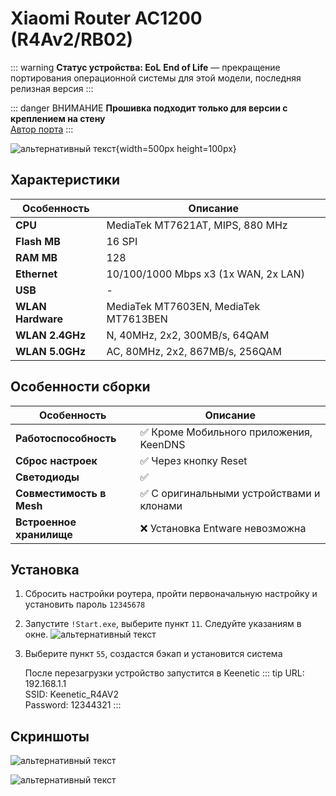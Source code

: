# Xiaomi Router AC1200 (R4Av2/RB02) <YezBadge type="keenetic" text="4.2.1" url="/assets/files/firmware/Xiaomi-4Av2.zip" />

::: warning **Статус устройства: EoL**
**End of Life** — прекращение портирования операционной системы для этой модели, последняя релизная версия
:::

::: danger ВНИМАНИЕ
**Прошивка подходит только для версии с креплением на стену**<br/>
[Автор порта](https://4pda.to/forum/index.php?showuser=2155384)
:::

![альтернативный текст](/assets/images/wiki/guides/Xiaomi/4AGv2.png){width=500px height=100px}

## Характеристики

| Особенность       | Описание                              |
|-------------------|---------------------------------------|
| **CPU**           | MediaTek MT7621AT, MIPS, 880 MHz      |
| **Flash MB**      | 16 SPI                                |
| **RAM MB**        | 128                                   |
| **Ethernet**      | 10/100/1000 Mbps x3 (1x WAN, 2x LAN)  |
| **USB**           | -                                     |
| **WLAN Hardware** | MediaTek MT7603EN, MediaTek MT7613BEN |
| **WLAN 2.4GHz**   | N, 40MHz, 2x2, 300MB/s, 64QAM         |
| **WLAN 5.0GHz**   | AC, 80MHz, 2x2, 867MB/s, 256QAM       |

## Особенности сборки

| Особенность              | Описание                                 |
|--------------------------|------------------------------------------|
| **Работоспособность**    | ✅ Кроме Мобильного приложения, KeenDNS   |
| **Сброс настроек**       | ✅ Через кнопку Reset                     |
| **Светодиоды**           | ✅                                        |
| **Совместимость в Mesh** | ✅ С оригинальными устройствами и клонами |
| **Встроенное хранилище** | ❌ Установка Entware невозможна           |

## Установка

1. Сбросить настройки роутера, пройти первоначальную настройку и установить пароль `12345678`
2. Запустите `!Start.exe`, выберите пункт `11`. Следуйте указаниям в окне.
   ![альтернативный текст](/assets/images/wiki/guides/Xiaomi/install_4agv2.png)
3. Выберите пункт `55`, создастся бэкап и установится система

   После перезагрузки устройство запустится в Keenetic
   ::: tip URL: 192.168.1.1<br/>SSID: Keenetic_R4AV2<br/>Password: 12344321
   :::

## Скриншоты

![альтернативный текст](/assets/images/wiki/guides/Xiaomi/system1-4ag.jpg)

![альтернативный текст](/assets/images/wiki/guides/Xiaomi/system2-4ag.jpg)
